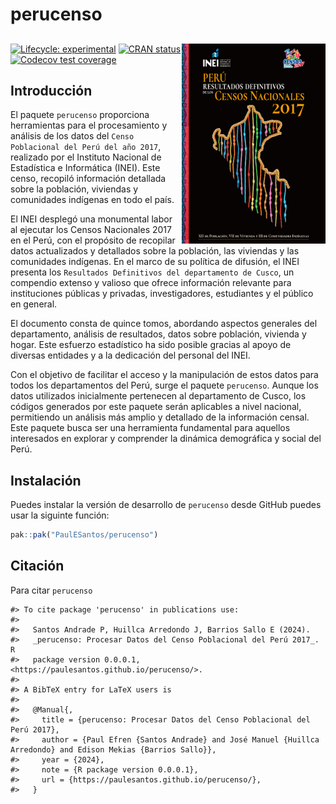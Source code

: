 

<!-- README.md is generated from README.Rmd. Please edit that file -->

# perucenso

## <a href='https://github.com/PaulESantos/perucenso'><img src='man/figures/censo_2017.jpg' align="right" height="320" width="230" /></a>

<!-- badges: start -->

[![Lifecycle:
experimental](https://img.shields.io/badge/lifecycle-experimental-orange.svg)](https://lifecycle.r-lib.org/articles/stages.html#experimental)
[![CRAN
status](https://www.r-pkg.org/badges/version/perucenso.png)](https://CRAN.R-project.org/package=perucenso)
[![Codecov test
coverage](https://codecov.io/gh/PaulESantos/perucenso/branch/master/graph/badge.svg)](https://app.codecov.io/gh/PaulESantos/perucenso?branch=master)
<!-- badges: end -->

## Introducción

El paquete `perucenso` proporciona herramientas para el procesamiento y
análisis de los datos del `Censo Poblacional del Perú del año 2017`,
realizado por el Instituto Nacional de Estadística e Informática (INEI).
Este censo, recopiló información detallada sobre la población, viviendas
y comunidades indígenas en todo el país.

El INEI desplegó una monumental labor al ejecutar los Censos Nacionales
2017 en el Perú, con el propósito de recopilar datos actualizados y
detallados sobre la población, las viviendas y las comunidades
indígenas. En el marco de su política de difusión, el INEI presenta los
`Resultados Definitivos del departamento de Cusco`, un compendio extenso
y valioso que ofrece información relevante para instituciones públicas y
privadas, investigadores, estudiantes y el público en general.

El documento consta de quince tomos, abordando aspectos generales del
departamento, análisis de resultados, datos sobre población, vivienda y
hogar. Este esfuerzo estadístico ha sido posible gracias al apoyo de
diversas entidades y a la dedicación del personal del INEI.

Con el objetivo de facilitar el acceso y la manipulación de estos datos
para todos los departamentos del Perú, surge el paquete `perucenso`.
Aunque los datos utilizados inicialmente pertenecen al departamento de
Cusco, los códigos generados por este paquete serán aplicables a nivel
nacional, permitiendo un análisis más amplio y detallado de la
información censal. Este paquete busca ser una herramienta fundamental
para aquellos interesados en explorar y comprender la dinámica
demográfica y social del Perú.

## Instalación

Puedes instalar la versión de desarrollo de `perucenso` desde GitHub
puedes usar la siguinte función:

``` r
pak::pak("PaulESantos/perucenso")
```

## Citación

Para citar `perucenso`

    #> To cite package 'perucenso' in publications use:
    #> 
    #>   Santos Andrade P, Huillca Arredondo J, Barrios Sallo E (2024).
    #>   _perucenso: Procesar Datos del Censo Poblacional del Perú 2017_. R
    #>   package version 0.0.0.1, <https://paulesantos.github.io/perucenso/>.
    #> 
    #> A BibTeX entry for LaTeX users is
    #> 
    #>   @Manual{,
    #>     title = {perucenso: Procesar Datos del Censo Poblacional del Perú 2017},
    #>     author = {Paul Efren {Santos Andrade} and José Manuel {Huillca Arredondo} and Edison Mekias {Barrios Sallo}},
    #>     year = {2024},
    #>     note = {R package version 0.0.0.1},
    #>     url = {https://paulesantos.github.io/perucenso/},
    #>   }
